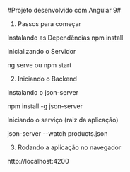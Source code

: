 #Projeto desenvolvido com Angular 9#

1. Passos para começar

Instalando as Dependências
npm install

Inicializando o Servidor

ng serve ou npm start


2. Iniciando o Backend

Instalando o json-server

npm install -g json-server

Iniciando o serviço (raiz da aplicação)

json-server --watch products.json

3. Rodando a aplicação no navegador

http://localhost:4200



